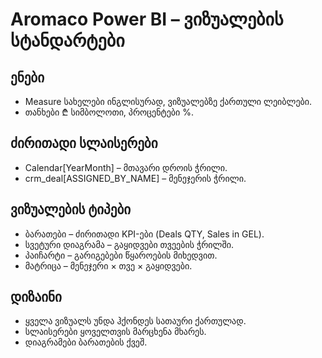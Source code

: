 # Aromaco Power BI – ვიზუალების სტანდარტები

## ენები
- Measure სახელები ინგლისურად, ვიზუალებზე ქართული ლეიბლები.
- თანხები ₾ სიმბოლოთი, პროცენტები %.

## ძირითადი სლაისერები
- Calendar[YearMonth] – მთავარი დროის ჭრილი.
- crm_deal[ASSIGNED_BY_NAME] – მენეჯერის ჭრილი.

## ვიზუალების ტიპები
- ბარათები – ძირითადი KPI-ები (Deals QTY, Sales in GEL).
- სვეტური დიაგრამა – გაყიდვები თვეების ჭრილში.
- პაიჩარტი – გარიგებები წყაროების მიხედვით.
- მატრიცა – მენეჯერი × თვე × გაყიდვები.

## დიზაინი
- ყველა ვიზუალს უნდა ჰქონდეს სათაური ქართულად.
- სლაისერები ყოველთვის მარცხენა მხარეს.
- დიაგრამები ბარათების ქვეშ.
